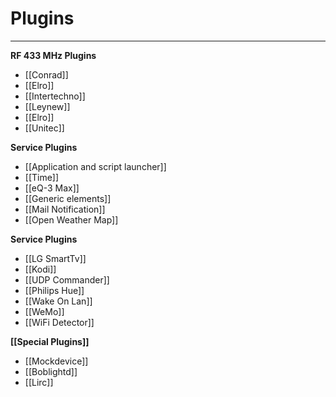 # Plugins
--------------------------------------------

**RF 433 MHz Plugins**

* [[Conrad]]
* [[Elro]]
* [[Intertechno]]
* [[Leynew]]
* [[Elro]]
* [[Unitec]]

**Service Plugins**

* [[Application and script launcher]]
* [[Time]]
* [[eQ-3 Max]]
* [[Generic elements]]
* [[Mail Notification]]
* [[Open Weather Map]]

**Service Plugins**

* [[LG SmartTv]]
* [[Kodi]]
* [[UDP Commander]]
* [[Philips Hue]]
* [[Wake On Lan]]
* [[WeMo]]
* [[WiFi Detector]]

**[[Special Plugins]]**

* [[Mockdevice]]
* [[Boblightd]]
* [[Lirc]]
    
